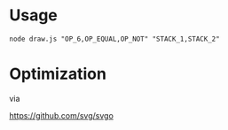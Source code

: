 # Usage

```
node draw.js "OP_6,OP_EQUAL,OP_NOT" "STACK_1,STACK_2"
```

# Optimization

via

https://github.com/svg/svgo
